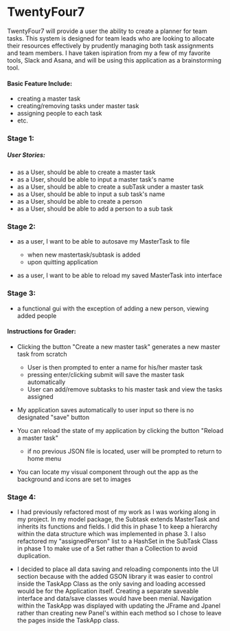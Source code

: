 # TwentyFour7 

TwentyFour7 will provide a user the ability to create a planner for team tasks. This system is designed for team leads who are looking to allocate their resources effectively by prudently managing both task assignments and team members. 
I have taken ispiration from my a few of my favorite tools, Slack and Asana, and will be using this application as a brainstorming tool.

#### Basic Feature Include:
- creating a master task
- creating/removing tasks under master task
- assigning people to each task
- etc.

### Stage 1:
##### User Stories:
- as a User, should be able to create a master task
- as a User, should be able to input a master task's name
- as a User, should be able to create a subTask under a master task
- as a User, should be able to input a sub task's name
- as a User, should be able to create a person
- as a User, should be able to add a person to a sub task


### Stage 2:
- as a user, I want to be able to autosave my MasterTask to file
  -  when new mastertask/subtask is added
  -  upon quitting application
  
- as a user, I want to be able to reload my saved MasterTask into interface

### Stage 3:
- a functional gui with the exception of adding a new person, viewing added people

#### Instructions for Grader:
- Clicking the button "Create a new master task" generates a new master task from scratch
  - User is then prompted to enter a name for his/her master task 
  - pressing enter/clicking submit will save the master task automatically
  - User can add/remove subtasks to his master task and view the tasks assigned
  
- My application saves automatically to user input so there is no designated "save" button
- You can reload the state of my application by clicking the button "Reload a master task" 
  - if no previous JSON file is located, user will be prompted to return to home menu

- You can locate my visual component through out the app as the background and icons are set to images

### Stage 4: 
- I had previously refactored most of my work as I was working along in my project. In my model package, the Subtask extends MasterTask and inherits its functions and fields. I did this in phase 1 to keep a hierarchy within the data structure which was implemented in phase 3. I also refactored my "assignedPerson" list to a HashSet in the SubTask Class in phase 1 to make use of a Set rather than a Collection to avoid duplication.

- I decided to place all data saving and reloading components into the UI section because with the added GSON library it was easier to control inside the TaskApp Class as the only saving and loading accessed would be for the Application itself. Creating a separate saveable interface and data/save classes would have been menial. Navigation within the TaskApp was displayed with updating the JFrame and Jpanel rather than creating new Panel's within each method so I chose to leave the pages inside the TaskApp class.





